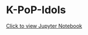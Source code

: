 # K-PoP-Idols
[Click to view Jupyter Notebook](https://nbviewer.org/github/ChaiyapatOam/K-PoP-Idols/blob/238dcf28612dac9c6fa7c944720ae2a53380aa74/Kpop.ipynb)

